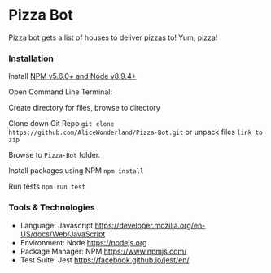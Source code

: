 # Pizza Bot
Pizza bot gets a list of houses to deliver pizzas to! Yum, pizza!

### Installation
Install [NPM v5.6.0+ and Node v8.9.4+](https://nodejs.org/en/download/)

Open Command Line Terminal:

Create directory for files, browse to directory

Clone down Git Repo `git clone https://github.com/AliceWonderland/Pizza-Bot.git` or unpack files `link to zip`

Browse to `Pizza-Bot` folder.

Install packages using NPM `npm install`

Run tests `npm run test`

### Tools & Technologies
* Language: Javascript https://developer.mozilla.org/en-US/docs/Web/JavaScript
* Environment: Node https://nodejs.org
* Package Manager: NPM https://www.npmjs.com/
* Test Suite: Jest https://facebook.github.io/jest/en/